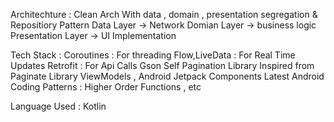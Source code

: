 Architechture : Clean Arch With  data , domain , presentation segregation  & Repositiory Pattern 
Data Layer  -> Network 
Domian Layer  -> business logic
Presentation Layer  -> UI Implementation 


Tech Stack : 
Coroutines  : For threading 
Flow,LiveData : For Real Time Updates 
Retrofit  : For Api Calls 
Gson 
Self Pagination Library  Inspired from Paginate Library 
ViewModels , 
Android Jetpack Components 
Latest Android Coding Patterns : Higher Order Functions , etc 



Language Used : Kotlin 
